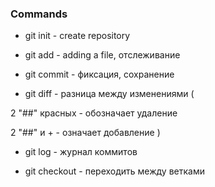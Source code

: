 ### Commands

* git init - create repository 

* git add - adding a file, отслеживание 

* git commit - фиксация, сохранение 

* git diff - разница между изменениями (


2 "##" красных  - обозначает удаление 


2 "##" и + - означает добавление 
)

* git log - журнал коммитов 

* git checkout - переходить между ветками 
